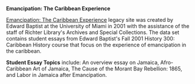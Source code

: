 
**Emancipation: The Caribbean Experience**

[Emancipation: The Caribbean Experience](http://scholar.library.miami.edu/emancipation/) legacy site was created by Edward Baptist at the University of Miami in 2001 with the assistance of the staff of Richter Library's Archives and Special Collections. The data set contains student essays from Edward Baptist's Fall 2001 History 300: Caribbean History course that focus on the experience of emancipation in the caribbean. 

**Student Essay Topics** include: An overview essay on Jamaica, Afro-Caribbean Art of Jamaica, The Cause of the Morant Bay Rebellion: 1865, and Labor in Jamaica after Emancipation.
